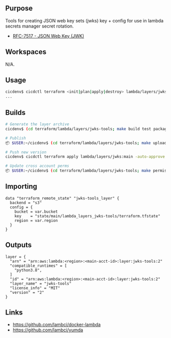 ## Purpose
Tools for creating JSON web key sets (jwks) key + config
for use in lambda secrets manager secret rotation.

* [RFC-7517 - JSON Web Key (JWK)](https://tools.ietf.org/html/rfc7517)

## Workspaces
N/A.

## Usage
```bash
cicdenv$ cicdctl terraform <init|plan|apply|destroy> lambda/layers/jwks:main
...
```

## Builds
```bash
# Generate the layer archive
cicdenv$ (cd terraform/lambda/layers/jwks-tools; make build test package)

# Publish
📦 $USER:~/cicdenv$ (cd terraform/lambda/layers/jwks-tools; make upload)

# Push new version
cicdenv$ cicdctl terraform apply lambda/layers/jwks:main -auto-approve

# Update cross account perms
📦 $USER:~/cicdenv$ (cd terraform/lambda/layers/jwks-tools; make permissions)
```

## Importing
```hcl
data "terraform_remote_state" "jwks-tools_layer" {
  backend = "s3"
  config = {
    bucket = var.bucket
    key    = "state/main/lambda_layers_jwks-tools/terraform.tfstate"
    region = var.region
  }
}
```

## Outputs
```hcl
layer = {
  "arn" = "arn:aws:lambda:<region>:<main-acct-id>:layer:jwks-tools:2"
  "compatible_runtimes" = [
    "python3.8",
  ]
  "id" = "arn:aws:lambda:<region>:<main-acct-id>:layer:jwks-tools:2"
  "layer_name" = "jwks-tools"
  "license_info" = "MIT"
  "version" = "2"
}
```

## Links
* https://github.com/lambci/docker-lambda
* https://github.com/lambci/yumda
